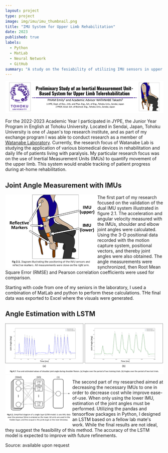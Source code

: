 ```yaml
---
layout: project
type: project
image: img/imu/imu_thumbnail.png
title: "IMU System for Upper Limb Rehabilitation"
date: 2023
published: true
labels:
  - Python
  - MatLab
  - Neural Network
  - GitHub
summary: "A study on the fesiability of utilizing IMU sensors in upper limb telerehabilitation was conducted at Tohoku University as part of the JYPE program."
---
```


<img class="img-fluid" src="../img/imu/imu-header.png">

For the 2022-2023 Academic Year I participated in JYPE, the Junior Year Program in English at Tohoku University. Located in Sendai, Japan, Tohoku University is one of Japan's top research institute, and as part of my exchange program I was able to conduct research as a member of [Watanabe Laboratory](https://www.ecei.tohoku.ac.jp/fes/English/index_eng.html).
Currently, the research focus of Watanabe Lab is studying the application of various biomedical devices in rehabilitation and daily life of patients living with paralysis. My particular research focus was on the use of Inertial Measurement Units (IMUs) to quantify movement of the upper limb. This system would enable tracking of patient progress during at-home rehabilitation. 

## Joint Angle Measurement with IMUs
<img src="../img/imu/setup.png" style="float:left" width="294px" alt="diagram illustrating the positioning of the IMU sensors and reflective markers on the right arm.">

The first part of my research focused on the validation of the dual IMU system illustrated in figure 2.1. The acceleration and angular velocity measured with the IMUs, shoulder and elbow joint angles were calculated. Using the 3-D positional data recorded with the motion capture system, positional vectors, and thereby joint angles were also obtained. The angle measurements were synchronized, then Root Mean Square Error (RMSE) and Pearson correlation coefficients were used for comparison.<br>

Starting with code from one of my seniors in the laboratory, I used a combination of MatLab and python to perform these calculations. THe final data was exported to Excel where the visuals were generated.

## Angle Estimation with LSTM
<img src="../img/imu/estimate-angle.png" class="img-fluid" width="1028px" alt="sample results from LSTM.">

<img src="../img/imu/LSTM-diagram.png" width="214px"  style="float:left" alt="simplified diagram of LSTM model.">

The second part of my researched aimed at decreasing the necessary IMUs to one in order to decrease cost while improve ease-of-use. When only using the lower IMU, estimation of the joint angles must be performed. Utilizing the pandas and tensorflow packages in Python, I designed an LSTM based on a fellow lab mate's work. While the final results are not ideal, they suggest the feasibility of this method. The accuracy of the LSTM model is expected to improve with future refinements.

Source: available upon request
